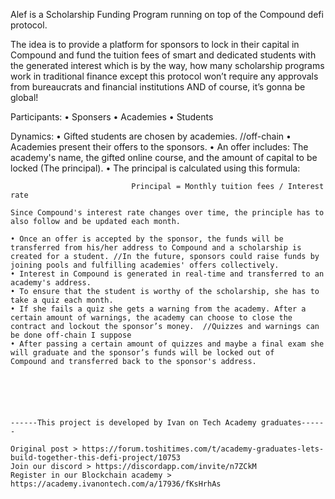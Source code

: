 Alef is a Scholarship Funding Program running on top of the Compound defi protocol.

The idea is to provide a platform for sponsors to lock in their capital in Compound and fund the tuition fees of smart and dedicated students with the generated interest which is by the way, how many scholarship programs work in traditional finance except this protocol won’t require any approvals from bureaucrats and financial institutions AND of course, it’s gonna be global!

Participants:
    • Sponsers
    • Academies 
    • Students
 
Dynamics: 
    • Gifted students are chosen by academies. //off-chain
    • Academies present their offers to the sponsors.
    • An offer includes: The academy's name, the gifted online course, and the amount of capital to be locked (The principal).
    • The principal is calculated using this formula:
    
                               Principal = Monthly tuition fees / Interest rate
                               
    Since Compound's interest rate changes over time, the principle has to also follow and be updated each month.
    
    • Once an offer is accepted by the sponsor, the funds will be transferred from his/her address to Compound and a scholarship is           created for a student. //In the future, sponsors could raise funds by joining pools and fulfilling academies' offers collectively.
    • Interest in Compound is generated in real-time and transferred to an academy's address.
    • To ensure that the student is worthy of the scholarship, she has to take a quiz each month.
    • If she fails a quiz she gets a warning from the academy. After a certain amount of warnings, the academy can choose to close the         contract and lockout the sponsor’s money.  //Quizzes and warnings can be done off-chain I suppose
    • After passing a certain amount of quizzes and maybe a final exam she will graduate and the sponsor’s funds will be locked out of         Compound and transferred back to the sponsor's address.
    
    
    
    
    
    
    ------This project is developed by Ivan on Tech Academy graduates------
    
    Original post > https://forum.toshitimes.com/t/academy-graduates-lets-build-together-this-defi-project/10753
    Join our discord > https://discordapp.com/invite/n7ZCkM
    Register in our Blockchain academy > https://academy.ivanontech.com/a/17936/fKsHrhAs
    
    
    
    
    
